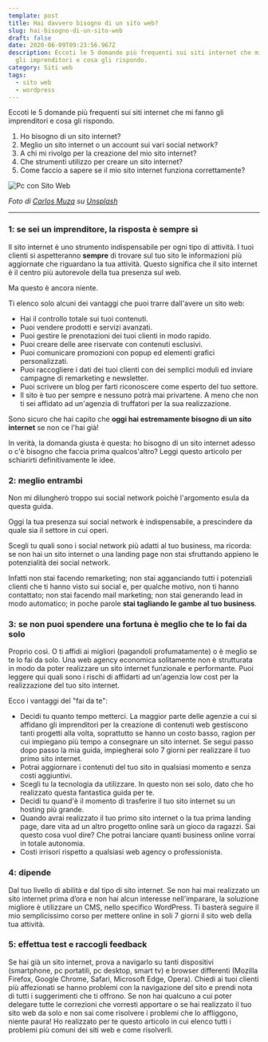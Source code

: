 ```yaml
---
template: post
title: Hai davvero bisogno di un sito web?
slug: hai-bisogno-di-un-sito-web
draft: false
date: 2020-06-09T09:23:56.967Z
description: Eccoti le 5 domande più frequenti sui siti internet che mi fanno
  gli imprenditori e cosa gli rispondo.
category: Siti web
tags:
  - sito web
  - wordpress
---
```

Eccoti le 5 domande più frequenti sui siti internet che mi fanno gli imprenditori e cosa gli rispondo.

1. Ho bisogno di un sito internet?
2. Meglio un sito internet o un account sui vari social network?
3. A chi mi rivolgo per la creazione del mio sito internet?
4. Che strumenti utilizzo per creare un sito internet?
5. Come faccio a sapere se il mio sito internet funziona correttamente?

![Pc con Sito Web](/media/imprenditore-sito-web.jpg)

*Foto di [Carlos Muza](https://unsplash.com/@kmuza?utm_source=unsplash&utm_medium=referral&utm_content=creditCopyText) su [Unsplash](https://unsplash.com/s/photos/business?utm_source=unsplash&utm_medium=referral&utm_content=creditCopyText)*

***

### 1: se sei un imprenditore, la risposta è sempre sì

Il sito internet è uno strumento indispensabile per ogni tipo di attività. I tuoi clienti si aspetteranno **sempre** di trovare sul tuo sito le informazioni più aggiornate che riguardano la tua attività. Questo significa che il sito internet è il centro più autorevole della tua presenza sul web.

Ma questo è ancora niente.

Ti elenco solo alcuni dei vantaggi che puoi trarre dall'avere un sito web:

* Hai il controllo totale sui tuoi contenuti.
* Puoi vendere prodotti e servizi avanzati.
* Puoi gestire le prenotazioni dei tuoi clienti in modo rapido.
* Puoi creare delle aree riservate con contenuti esclusivi.
* Puoi comunicare promozioni con popup ed elementi grafici personalizzati.
* Puoi raccogliere i dati dei tuoi clienti con dei semplici moduli ed inviare campagne di remarketing e newsletter.
* Puoi scrivere un blog per farti riconoscere come esperto del tuo settore. 
* Il sito è tuo per sempre e nessuno potrà mai privartene. A meno che non ti sei affidato ad un'agenzia di truffatori per la sua realizzazione.

Sono sicuro che hai capito che **oggi hai estremamente bisogno di un sito internet** se non ce l'hai già!

In verità, la domanda giusta è questa: ho bisogno di un sito internet adesso o c'è bisogno che faccia prima qualcos'altro? Leggi questo articolo per schiarirti definitivamente le idee.

### 2: meglio entrambi

Non mi dilungherò troppo sui social network poichè l'argomento esula da questa guida. 

Oggi la tua presenza sui social network è indispensabile, a prescindere da quale sia il settore in cui operi. 

Scegli tu quali sono i social network più adatti al tuo business, ma ricorda: se non hai un sito internet o una landing page non stai sfruttando appieno le potenzialità dei social network. 

Infatti non stai facendo remarketing; non stai agganciando tutti i potenziali clienti che ti hanno visto sui social e, per qualche motivo, non ti hanno contattato; non stai facendo mail marketing; non stai generando lead in modo automatico; in poche parole **stai tagliando le gambe al tuo business**.

### 3: se non puoi spendere una fortuna è meglio che te lo fai da solo

Proprio così. O ti affidi ai migliori (pagandoli profumatamente) o è meglio se te lo fai da solo. Una web agency economica solitamente non è strutturata in modo da poter realizzare un sito internet funzionale e performante. Puoi leggere qui quali sono i rischi di affidarti ad un'agenzia low cost per la realizzazione del tuo sito internet.

Ecco i vantaggi del "fai da te":

* Decidi tu quanto tempo metterci. La maggior parte delle agenzie a cui si affidano gli imprenditori per la creazione di contenuti web gestiscono tanti progetti alla volta, soprattutto se hanno un costo basso, ragion per cui impiegano più tempo a consegnare un sito internet. Se segui passo dopo passo la mia guida, impiegherai solo 7 giorni per realizzare il tuo primo sito internet.
* Potrai aggiornare i contenuti del tuo sito in qualsiasi momento e senza costi aggiuntivi.
* Scegli tu la tecnologia da utilizzare. In questo non sei solo, dato che ho realizzato questa fantastica guida per te.
* Decidi tu quand'è il momento di trasferire il tuo sito internet su un hosting più grande.
* Quando avrai realizzato il tuo primo sito internet o la tua prima landing page, dare vita ad un altro progetto online sarà un gioco da ragazzi. Sai questo cosa vuol dire? Che potrai lanciare quanti business online vorrai in totale autonomia. 
* Costi irrisori rispetto a qualsiasi web agency o professionista.

### 4: dipende

Dal tuo livello di abilità e dal tipo di sito internet. Se non hai mai realizzato un sito internet prima d’ora e non hai alcun interesse nell'imparare, la soluzione migliore è utilizzare un CMS, nello specifico WordPress. Ti basterà seguire il mio semplicissimo corso  per mettere online in soli 7 giorni il sito web della tua attività.

### 5: effettua test e raccogli feedback

Se hai già un sito internet, prova a navigarlo su tanti dispositivi (smartphone, pc portatili, pc desktop, smart tv) e browser differenti (Mozilla Firefox, Google Chrome, Safari, Microsoft Edge, Opera). Chiedi ai tuoi clienti più affezionati se hanno problemi con la navigazione del sito e prendi nota di tutti i suggerimenti che ti offrono. Se non hai qualcuno a cui poter delegare tutte le correzioni che vorresti apportare o se hai realizzato il tuo sito web da solo e non sai come risolvere i problemi che lo affliggono, niente paura! Ho realizzato per te questo articolo in cui elenco tutti i problemi più comuni dei siti web e come risolverli.
